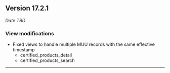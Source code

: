 
## Version 17.2.1
_Date TBD_

### View modifications
* Fixed views to handle multiple MUU records with the same effective timestamp
  * certified_products_detail
  * certified_products_search

---
